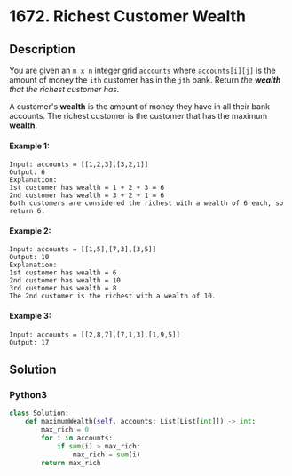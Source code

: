 # 1672. Richest Customer Wealth

## Description
You are given an `m x n` integer grid `accounts` where `accounts[i][j]` is the amount of money the `i​​​​​​​​​​​th​​​​` customer has in the `j​​​​​​​​​​​th`​​​​ bank. Return *the **wealth** that the richest customer has.*

A customer's **wealth** is the amount of money they have in all their bank accounts. The richest customer is the customer that has the maximum **wealth**.

#### Example 1:
```
Input: accounts = [[1,2,3],[3,2,1]]
Output: 6
Explanation:
1st customer has wealth = 1 + 2 + 3 = 6
2nd customer has wealth = 3 + 2 + 1 = 6
Both customers are considered the richest with a wealth of 6 each, so return 6.
```

#### Example 2:
```
Input: accounts = [[1,5],[7,3],[3,5]]
Output: 10
Explanation: 
1st customer has wealth = 6
2nd customer has wealth = 10 
3rd customer has wealth = 8
The 2nd customer is the richest with a wealth of 10.
```

#### Example 3:
```
Input: accounts = [[2,8,7],[7,1,3],[1,9,5]]
Output: 17
```


## Solution

### Python3
```python
class Solution:
    def maximumWealth(self, accounts: List[List[int]]) -> int:
        max_rich = 0
        for i in accounts:
            if sum(i) > max_rich:
                max_rich = sum(i)
        return max_rich
```